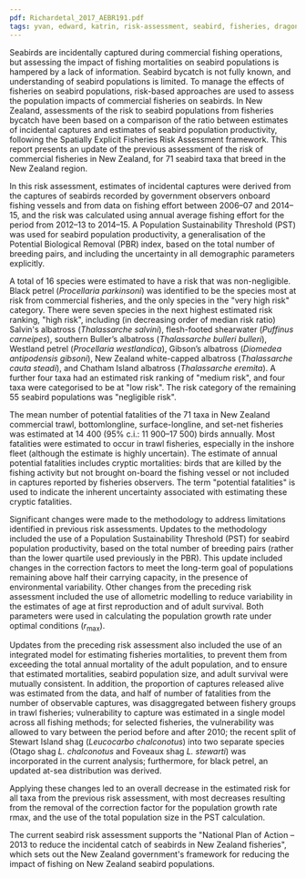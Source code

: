 ```yaml
---
pdf: Richardetal_2017_AEBR191.pdf
tags: yvan, edward, katrin, risk-assessment, seabird, fisheries, dragonfly, report
---
```

Seabirds are incidentally captured during commercial fishing operations, but assessing the impact of fishing mortalities on seabird populations is hampered by a lack of information. Seabird bycatch is not fully known, and understanding of seabird populations is limited. To manage the effects of fisheries on seabird populations, risk-based approaches are used to assess the population impacts of commercial fisheries on seabirds. In New Zealand, assessments of the risk to seabird populations from fisheries bycatch have been based on a comparison of the ratio between estimates of incidental captures and estimates of seabird population productivity, following the Spatially Explicit Fisheries Risk Assessment framework. This report presents an update of the previous assessment of the risk of commercial fisheries in New Zealand, for 71 seabird taxa that breed in the New Zealand region.

In this risk assessment, estimates of incidental captures were derived from the captures of seabirds recorded by government observers onboard fishing vessels and from data on fishing effort between 2006–07 and 2014–15, and the risk was calculated using annual average fishing effort for the period from 2012–13 to 2014–15. A Population Sustainability Threshold (PST) was used for seabird population productivity, a generalisation of the Potential Biological Removal (PBR) index, based on the total number of breeding pairs, and including the uncertainty in all demographic parameters explicitly.

A total of 16 species were estimated to have a risk that was non-negligible. Black petrel (*Procellaria parkinsoni*) was identified to be the species most at risk from commercial fisheries, and the only species in the "very high risk" category. There were seven species in the next highest estimated risk ranking, "high risk", including (in decreasing order of median risk ratio) Salvin's albatross (*Thalassarche salvini*), flesh-footed shearwater (*Puffinus carneipes*), southern Buller’s albatross (*Thalassarche bulleri bulleri*), Westland petrel (*Procellaria westlandica*), Gibson’s albatross (*Diomedea antipodensis gibsoni*), New Zealand white-capped albatross (*Thalassarche cauta steadi*), and Chatham Island albatross (*Thalassarche eremita*). A further four taxa had an estimated risk ranking of "medium risk", and four taxa were categorised to be at "low risk". The risk category of the remaining 55 seabird populations was "negligible risk".

The mean number of potential fatalities of the 71 taxa in New Zealand commercial trawl, bottomlongline, surface-longline, and set-net fisheries was estimated at 14 400 (95% c.i.: 11 900–17 500) birds annually. Most fatalities were estimated to occur in trawl fisheries, especially in the inshore fleet (although the estimate is highly uncertain). The estimate of annual potential fatalities includes cryptic mortalities: birds that are killed by the fishing activity but not brought on-board the fishing vessel or not included in captures reported by fisheries observers. The term "potential fatalities" is used to indicate the inherent uncertainty associated with estimating these cryptic fatalities.

Significant changes were made to the methodology to address limitations identified in previous risk assessments. Updates to the methodology included the use of a Population Sustainability Threshold (PST) for seabird population productivity, based on the total number of breeding pairs (rather than the lower quartile used previously in the PBR). This update included changes in the correction factors to meet the long-term goal of populations remaining above half their carrying capacity, in the presence of environmental variability. Other changes from the preceding risk assessment included the use of allometric modelling to reduce variability in the estimates of age at first reproduction and of adult survival. Both parameters were used in calculating the population growth rate under optimal conditions (*r*<sub>max</sub>).

Updates from the preceding risk assessment also included the use of an integrated model for estimating fisheries mortalities, to prevent them from exceeding the total annual mortality of the adult population, and to ensure that estimated mortalities, seabird population size, and adult survival were mutually consistent. In addition, the proportion of captures released alive was estimated from the data, and half of number of fatalities from the number of observable captures, was disaggregated between fishery groups in trawl fisheries; vulnerability to capture was estimated in a single model across all fishing methods; for selected fisheries, the vulnerability was allowed to vary between the period before and after 2010; the recent split of Stewart Island shag (*Leucocarbo chalconotus*) into two separate species (Otago shag *L. chalconotus* and Foveaux shag *L. stewarti*) was incorporated in the current analysis; furthermore, for black petrel, an updated at-sea distribution was derived.

Applying these changes led to an overall decrease in the estimated risk for all taxa from the previous risk assessment, with most decreases resulting from the removal of the correction factor for the population growth rate rmax, and the use of the total population size in the PST calculation.

The current seabird risk assessment supports the "National Plan of Action – 2013 to reduce the incidental catch of seabirds in New Zealand fisheries", which sets out the New Zealand government's framework for reducing the impact of fishing on New Zealand seabird populations.
